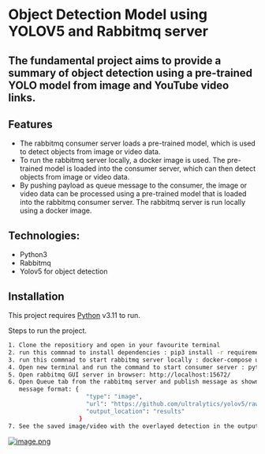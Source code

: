 # Object Detection Model using YOLOV5 and Rabbitmq server
## The fundamental project aims to provide a summary of object detection using a pre-trained YOLO model from image and YouTube video links.

## Features

- The rabbitmq consumer server loads a pre-trained model, which is used to detect objects from image or video data.
- To run the rabbitmq server locally, a docker image is used. The pre-trained model is loaded into the consumer server, which can then detect objects from image or video data.
- By pushing payload as queue message to the consumer, the image or video data can be processed using a pre-trained model that is loaded into the rabbitmq consumer server. The rabbitmq server is run locally using a docker image.

## Technologies:

- Python3
- Rabbitmq
- Yolov5 for object detection

## Installation

This project requires [Python](https://www.python.org/) v3.11 to run.

Steps to run the project.

```sh
1. Clone the repositiory and open in your favourite terminal
2. run this commnad to install dependencies : pip3 install -r requirements.txt
3. run this commnad to start rabbitmq server locally : docker-compose up
4. Open new terminal and run the command to start consumer server : python3 app.py
5. Open rabbitmq GUI server in browser: http://localhost:15672/
6. Open Queue tab from the rabbitmq server and publish message as shown in screenshot below
   message format: {
                      "type": "image",
                      "url": "https://github.com/ultralytics/yolov5/raw/master/data/images/zidane.jpg",
                      "output_location": "results"
                    }
7. See the saved image/video with the overlayed detection in the output location
```
[![image.png](https://i.postimg.cc/5t4NvFW8/image.png)](https://postimg.cc/3kqTQNRw)
